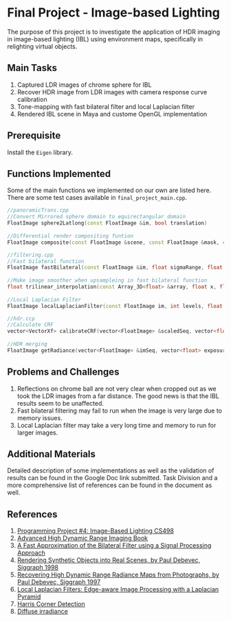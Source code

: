 # Final Project - Image-based Lighting
The purpose of this project is to investigate the application of HDR imaging in image-based lighting (IBL) using environment maps, specifically in relighting virtual objects.

## Main Tasks

1. Captured LDR images of chrome sphere for IBL
2. Recover HDR image from LDR images with camera response curve calibration
3. Tone-mapping with fast bilateral filter and local Laplacian filter
4. Rendered IBL scene in Maya and custome OpenGL implementation

## Prerequisite

Install the `Eigen` library.

## Functions Implemented

Some of the main functions we implemented on our own are listed here. There are some test cases available in `final_project_main.cpp`.

```c++
//panoramicTrans.cpp
//Convert Mirrored sphere domain to equirectangular domain
FloatImage sphere2Latlong(const FloatImage &im, bool translation)
  
//Differential render compositing funtion
FloatImage composite(const FloatImage &scene, const FloatImage &mask, const FloatImage &withObj, const FloatImage &withoutObj, const float c)

//filtering.cpp
//Fast bilateral function
FloatImage fastBilateral(const FloatImage &im, float sigmaRange, float sigmaDomain, int truncateDomain, float samplingD, float samplingR)
  
//Make image smoother when upsampleing in fast bilateral function
float trilinear_interpolation(const Array_3D<float> &array, float x, float y, float z)
    
//Local Laplacian Filter
FloatImage localLaplacianFilter(const FloatImage im, int levels, float sigma, float alpha, float beta, int channels)

//hdr.ccp
//Calculate CRF
vector<VectorXf> calibrateCRF(vector<FloatImage> &scaledSeq, vector<float> &exposures, float smooth)
    
//HDR merging
FloatImage getRadiance(vector<FloatImage> &imSeq, vector<float> exposures, vector<VectorXf> crfs, bool robertson)
```

## Problems and Challenges

1. Reflections on chrome ball are not very clear when cropped out as we took the LDR images from a far distance. The good news is that the IBL results seem to be unaffected.
2. Fast bilateral filtering may fail to run when the image is very large due to memory issues.
3. Local Laplacian filter may take a very long time and memory to run for larger images.

## Additional Materials

Detailed description of some implementations as well as the validation of results can be found in the Google Doc link submitted. Task Division and a more comprehensive list of references can be found in the document as well.  

## References

1. [Programming Project #4: Image-Based Lighting CS498](https://courses.engr.illinois.edu/cs498dh3/fa2014/projects/ibl/ComputationalPhotography_ProjectIBL.html)
2. [Advanced High Dynamic Range Imaging Book](http://advancedhdrbook.com/)
3. [A Fast Approximation of the Bilateral Filter using a Signal Processing Approach](http://people.csail.mit.edu/sparis/publi/2006/tr/Paris_06_Fast_Bilateral_Filter_MIT_TR.pdf)
4. [Rendering Synthetic Objects into Real Scenes, by Paul Debevec, Siggraph 1998](http://www.pauldebevec.com/Research/IBL/)
5. [Recovering High Dynamic Range Radiance Maps from Photographs, by Paul Debevec, Siggraph 1997](http://www.pauldebevec.com/Research/HDR/)
6. [Local Laplacian Filters: Edge-aware Image Processing with a Laplacian Pyramid](https://people.csail.mit.edu/sparis/publi/2015/cacm/Paris_15_Local_Laplacian_Filters.pdf)
7. [Harris Corner Detection](https://www.pauldebevec.com/Research/IBL/debevec-siggraph98.pdff)
8. [Diffuse irradiance](https://learnopengl.com/PBR/IBL/Diffuse-irradiance)



